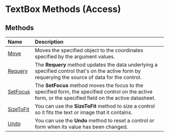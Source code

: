 
# TextBox Methods (Access)

## Methods



|**Name**|**Description**|
|:-----|:-----|
| [Move](50b25305-0b91-378d-514f-d35b8d7aed6e.md)|Moves the specified object to the coordinates specified by the argument values.|
| [Requery](b1f8991e-7ccc-4f0b-c50f-1d51a0abda7e.md)|The  **Requery** method updates the data underlying a specified control that's on the active form by requerying the source of data for the control.|
| [SetFocus](dc5edcd0-09af-2fdb-0b94-49af0bfa705b.md)|The  **SetFocus** method moves the focus to the specified form, the specified control on the active form, or the specified field on the active datasheet.|
| [SizeToFit](17289703-1943-2499-48c5-f34f200fd304.md)|You can use the  **SizeToFit** method to size a control so it fits the text or image that it contains.|
| [Undo](b019355a-7b78-4f03-878f-d2830c20117d.md)|You can use the  **Undo** method to reset a control or form when its value has been changed.|
